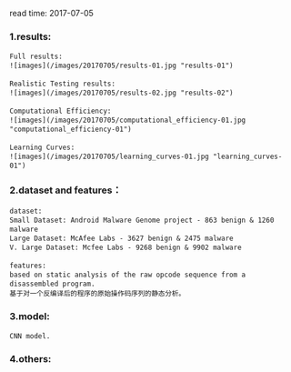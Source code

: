 read time: 2017-07-05

### 1.results:
	Full results: 
	![images](/images/20170705/results-01.jpg "results-01")

	Realistic Testing results: 
	![images](/images/20170705/results-02.jpg "results-02")

	Computational Efficiency: 
	![images](/images/20170705/computational_efficiency-01.jpg "computational_efficiency-01")

	Learning Curves: 
	![images](/images/20170705/learning_curves-01.jpg "learning_curves-01")


### 2.dataset and features：
	dataset:
	Small Dataset: Android Malware Genome project - 863 benign & 1260 malware 
	Large Dataset: McAfee Labs - 3627 benign & 2475 malware 
	V. Large Dataset: Mcfee Labs - 9268 benign & 9902 malware 

	features:
	based on static analysis of the raw opcode sequence from a disassembled program. 
	基于对一个反编译后的程序的原始操作码序列的静态分析。


### 3.model:
	CNN model.



### 4.others:



